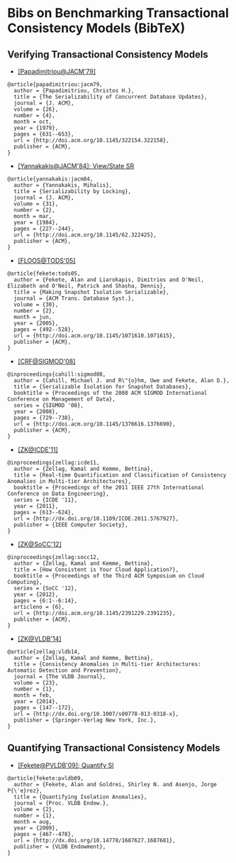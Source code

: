 # Bibs on Benchmarking Transactional Consistency Models (BibTeX)

## Verifying Transactional Consistency Models

- [[Papadimitriou@JACM'79]](http://dl.acm.org/citation.cfm?id=322158)
```
@article{papadimitriou:jacm79,
  author = {Papadimitriou, Christos H.},
  title = {The Serializability of Concurrent Database Updates},
  journal = {J. ACM},
  volume = {26},
  number = {4},
  month = oct,
  year = {1979},
  pages = {631--653},
  url = {http://doi.acm.org/10.1145/322154.322158},
  publisher = {ACM},
}
```

- [[Yannakakis@JACM'84]; View/State SR](http://dl.acm.org/citation.cfm?id=322425)
```
@article{yannakakis:jacm84,
  author = {Yannakakis, Mihalis},
  title = {Serializability by Locking},
  journal = {J. ACM},
  volume = {31},
  number = {2},
  month = mar,
  year = {1984},
  pages = {227--244},
  url = {http://doi.acm.org/10.1145/62.322425},
  publisher = {ACM},
}
```

- [[FLOOS@TODS'05]](http://dl.acm.org/citation.cfm?id=1071615)
```
@article{fekete:tods05,
  author = {Fekete, Alan and Liarokapis, Dimitrios and O'Neil, Elizabeth and O'Neil, Patrick and Shasha, Dennis},
  title = {Making Snapshot Isolation Serializable},
  journal = {ACM Trans. Database Syst.},
  volume = {30},
  number = {2},
  month = jun,
  year = {2005},
  pages = {492--528},
  url = {http://doi.acm.org/10.1145/1071610.1071615},
  publisher = {ACM},
}
```

- [[CRF@SIGMOD'08]](http://dl.acm.org/citation.cfm?id=1376690)
```
@inproceedings{cahill:sigmod08,
  author = {Cahill, Michael J. and R\"{o}hm, Uwe and Fekete, Alan D.},
  title = {Serializable Isolation for Snapshot Databases},
  booktitle = {Proceedings of the 2008 ACM SIGMOD International Conference on Management of Data},
  series = {SIGMOD '08},
  year = {2008},
  pages = {729--738},
  url = {http://doi.acm.org/10.1145/1376616.1376690},
  publisher = {ACM},
}
```

- [[ZK@ICDE'11]](http://www.cs.mcgill.ca/~kzella/MultitierConsistency.pdf)
```
@inproceedings{zellag:icde11,
  author = {Zellag, Kamal and Kemme, Bettina},
  title = {Real-time Quantification and Classification of Consistency Anomalies in Multi-tier Architectures},
  booktitle = {Proceedings of the 2011 IEEE 27th International Conference on Data Engineering},
  series = {ICDE '11},
  year = {2011},
  pages = {613--624},
  url = {http://dx.doi.org/10.1109/ICDE.2011.5767927},
  publisher = {IEEE Computer Society},
}
```

- [[ZK@SoCC'12]](http://dl.acm.org/citation.cfm?id=2391235)
```
@inproceedings{zellag:socc12,
  author = {Zellag, Kamal and Kemme, Bettina},
  title = {How Consistent is Your Cloud Application?},
  booktitle = {Proceedings of the Third ACM Symposium on Cloud Computing},
  series = {SoCC '12},
  year = {2012},
  pages = {6:1--6:14},
  articleno = {6},
  url = {http://doi.acm.org/10.1145/2391229.2391235},
  publisher = {ACM},
}
```

- [[ZK@VLDB'14]](http://dl.acm.org/citation.cfm?id=2581630)
```
@article{zellag:vldb14,
  author = {Zellag, Kamal and Kemme, Bettina},
  title = {Consistency Anomalies in Multi-tier Architectures: Automatic Detection and Prevention},
  journal = {The VLDB Journal},
  volume = {23},
  number = {1},
  month = feb,
  year = {2014},
  pages = {147--172},
  url = {http://dx.doi.org/10.1007/s00778-013-0318-x},
  publisher = {Springer-Verlag New York, Inc.},
}
```

## Quantifying Transactional Consistency Models

- [[Fekete@PVLDB'09]; Quantify SI](http://dl.acm.org/citation.cfm?doid=1687627.1687681)
```
@article{fekete:pvldb09,
  author = {Fekete, Alan and Goldrei, Shirley N. and Asenjo, Jorge P{\'e}rez},
  title = {Quantifying Isolation Anomalies},
  journal = {Proc. VLDB Endow.},
  volume = {2},
  number = {1},
  month = aug,
  year = {2009},
  pages = {467--478},
  url = {http://dx.doi.org/10.14778/1687627.1687681},
  publisher = {VLDB Endowment},
}
```
